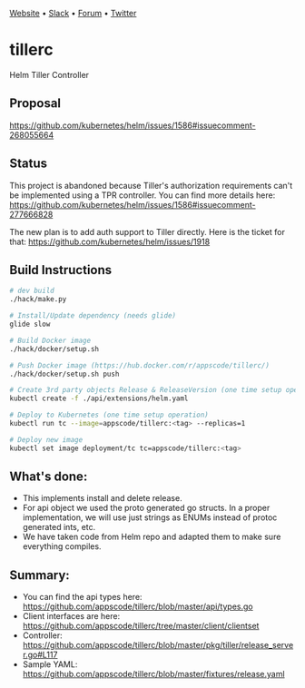[Website](https://appscode.com) • [Slack](https://slack.appscode.com) • [Forum](https://discuss.appscode.com) • [Twitter](https://twitter.com/AppsCodeHQ)

# tillerc
Helm Tiller Controller

## Proposal
https://github.com/kubernetes/helm/issues/1586#issuecomment-268055664

## Status
This project is abandoned because Tiller's authorization requirements can't be implemented using a TPR controller. You can find more details here: https://github.com/kubernetes/helm/issues/1586#issuecomment-277666828

The new plan is to add auth support to Tiller directly. Here is the ticket for that: https://github.com/kubernetes/helm/issues/1918

## Build Instructions
```sh
# dev build
./hack/make.py

# Install/Update dependency (needs glide)
glide slow

# Build Docker image
./hack/docker/setup.sh

# Push Docker image (https://hub.docker.com/r/appscode/tillerc/)
./hack/docker/setup.sh push

# Create 3rd party objects Release & ReleaseVersion (one time setup operation)
kubectl create -f ./api/extensions/helm.yaml

# Deploy to Kubernetes (one time setup operation)
kubectl run tc --image=appscode/tillerc:<tag> --replicas=1

# Deploy new image
kubectl set image deployment/tc tc=appscode/tillerc:<tag>
```

## What's done:
- This implements install and delete release.
- For api object we used the proto generated go structs. In a proper implementation, we will use just strings as ENUMs instead of protoc generated ints, etc.
- We have taken code from Helm repo and adapted them to make sure everything compiles.

## Summary:
 - You can find the api types here: https://github.com/appscode/tillerc/blob/master/api/types.go
 - Client interfaces are here: https://github.com/appscode/tillerc/tree/master/client/clientset
 - Controller: https://github.com/appscode/tillerc/blob/master/pkg/tiller/release_server.go#L117
 - Sample YAML: https://github.com/appscode/tillerc/blob/master/fixtures/release.yaml 
